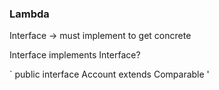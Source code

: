 ###  Lambda

Interface -> must implement to get concrete

Interface  implements Interface?  

` public interface Account extends Comparable<Account>  '
```

```
